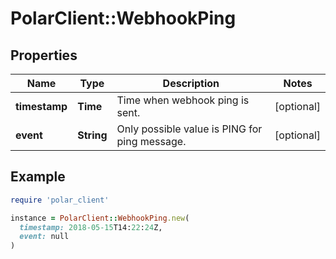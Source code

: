 # PolarClient::WebhookPing

## Properties

| Name | Type | Description | Notes |
| ---- | ---- | ----------- | ----- |
| **timestamp** | **Time** | Time when webhook ping is sent. | [optional] |
| **event** | **String** | Only possible value is PING for ping message. | [optional] |

## Example

```ruby
require 'polar_client'

instance = PolarClient::WebhookPing.new(
  timestamp: 2018-05-15T14:22:24Z,
  event: null
)
```

